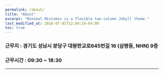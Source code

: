 ```yaml
---
permalink: /about/
title: "About"
excerpt: "Minimal Mistakes is a flexible two-column Jekyll theme."
last_modified_at: 2018-07-01T12:04:24-04:00
toc: true
---
```


### 근무지 : 경기도 성남시 분당구 대왕판교로645번길 16 (삼평동, NHN)	9층
### 근무시간 : 09:30 ~ 18:30
---
